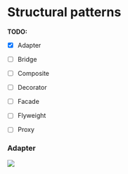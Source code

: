 # Structural patterns 


**TODO:**

- [x] Adapter
- [ ] Bridge
- [ ] Composite
- [ ] Decorator
- [ ] Facade
- [ ] Flyweight
- [ ] Proxy


### Adapter
![](https://upload.wikimedia.org/wikipedia/commons/thumb/d/df/New_WikiFactoryMethod.png/734px-New_WikiFactoryMethod.png)

    